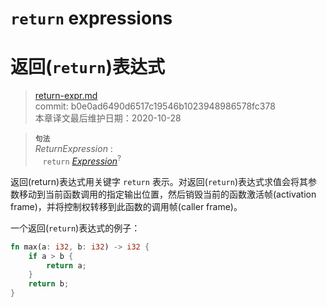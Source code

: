 # `return` expressions
# 返回(`return`)表达式

>[return-expr.md](https://github.com/rust-lang/reference/blob/master/src/expressions/return-expr.md)\
>commit: b0e0ad6490d6517c19546b1023948986578fc378 \
>本章译文最后维护日期：2020-10-28

> **<sup>句法</sup>**\
> _ReturnExpression_ :\
> &nbsp;&nbsp; `return` [_Expression_]<sup>?</sup>

返回(return)表达式用关键字 `return` 表示。对返回(`return`)表达式求值会将其参数移动到当前函数调用的指定输出位置，然后销毁当前的函数激活帧(activation frame)，并将控制权转移到此函数的调用帧(caller frame)。

一个返回(`return`)表达式的例子：

```rust
fn max(a: i32, b: i32) -> i32 {
    if a > b {
        return a;
    }
    return b;
}
```

[_Expression_]: ../expressions.md

<!-- 2020-11-7-->
<!-- checked -->
